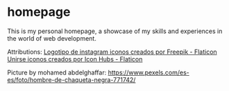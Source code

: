 # homepage
This is my personal homepage, a showcase of my skills and experiences in the world of web development.

Attributions:
<a href="https://www.flaticon.es/iconos-gratis/logotipo-de-instagram" title="logotipo de instagram iconos">Logotipo de instagram iconos creados por Freepik - Flaticon</a>
<a href="https://www.flaticon.es/iconos-gratis/unirse" title="unirse iconos">Unirse iconos creados por Icon Hubs - Flaticon</a>

Picture by mohamed abdelghaffar: https://www.pexels.com/es-es/foto/hombre-de-chaqueta-negra-771742/